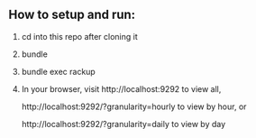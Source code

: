 How to setup and run:
---------------------

1. cd into this repo after cloning it
2. bundle
3. bundle exec rackup
4. In your browser, visit http://localhost:9292 to view all,

    http://localhost:9292/?granularity=hourly to view by hour, or

    http://localhost:9292/?granularity=daily to view by day

